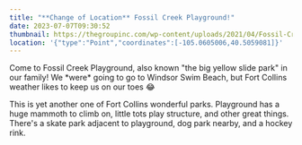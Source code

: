 ```yaml
---
title: "**Change of Location** Fossil Creek Playground!"
date: 2023-07-07T09:30:52
thumbnail: https://thegroupinc.com/wp-content/uploads/2021/04/Fossil-Creek2-copy.jpg
location: '{"type":"Point","coordinates":[-105.0605006,40.5059081]}'
---
```

C﻿ome to Fossil Creek Playground, also known "the big yellow slide park" in our family! We \*were\* going to go to Windsor Swim Beach, but Fort Collins weather likes to keep us on our toes 😂

T﻿his is yet another one of Fort Collins wonderful parks. Playground has a huge mammoth to climb on, little tots play structure, and other great things. There's a skate park adjacent to playground, dog park nearby, and a hockey rink.